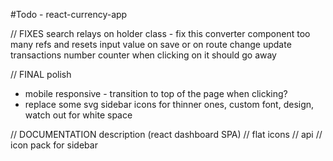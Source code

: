 #Todo - react-currency-app

// FIXES
search relays on holder class - fix this
converter component too many refs and resets input value on save or on route change
update transactions number counter when clicking on it should go away

// FINAL polish

- mobile responsive - transition to top of the page when clicking?
- replace some svg sidebar icons for thinner ones, custom font, design, watch out for white space

// DOCUMENTATION
description (react dashboard SPA)
// flat icons
// api
// icon pack for sidebar
